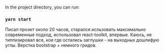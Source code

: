In the project directory, you can run:

### `yarn start`

Писал проэкт около 20 часов, старался исльзовать максимально современные подход, использовал react-toolkit, впервые. 
Каюсь, не типпизировал все, кое где остались заглушки - на выходных дошлифую углы. 
Верстка bootstrap + немного гридов.